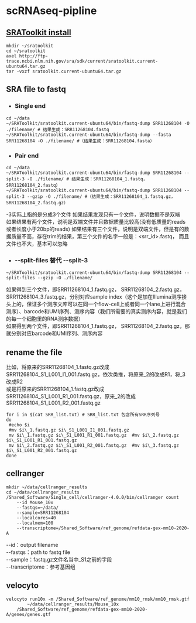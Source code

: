 # scRNAseq-pipline
## [SRAToolkit install](https://github.com/ncbi/sra-tools/wiki/02.-Installing-SRA-Toolkit)
```
mkdir ~/sratoolkit
cd ~/sratoolkit
axel http://ftp-trace.ncbi.nlm.nih.gov/sra/sdk/current/sratoolkit.current-ubuntu64.tar.gz
tar -vxzf sratoolkit.current-ubuntu64.tar.gz
```

## SRA file to fastq 
* ### Single end 
```
cd ~/data
~/SRAToolkit/sratoolkit.current-ubuntu64/bin/fastq-dump SRR11268104 -O ./filename/ # 结果生成：SRR11268104.fastq
~/SRAToolkit/sratoolkit.current-ubuntu64/bin/fastq-dump --fasta SRR11268104 -O ./filename/ #（结果生成：SRR11268104.fasta）
```

* ### Pair end 
```
cd ~/data
~/SRAToolkit/sratoolkit.current-ubuntu64/bin/fastq-dump SRR11268104 --split-3 -O ./filename/ # 结果生成：SRR11268104_1.fastq，SRR11268104_2.fastq）
~/SRAToolkit/sratoolkit.current-ubuntu64/bin/fastq-dump SRR11268104 --split-3 --gzip -O ./filename/ #（结果生成：SRR11268104_1.fastq.gz， SRR11268104_2.fastq.gz）
```
-3实际上指的是分成3个文件
如果结果发现只有一个文件，说明数据不是双端  
如果结果有两个文件，说明是双端文件并且数据质量比较高(没有低质量的reads或者长度小于20bp的reads)
如果结果有三个文件，说明是双端文件，但是有的数据质量不高，存在trim的结果，第三个文件的名字一般是：<srr_id>.fastq， 而且文件也不大，基本可以忽略

* ### --split-files 替代 --split-3
```
~/SRAToolkit/sratoolkit.current-ubuntu64/bin/fastq-dump SRR11268104 --split-files --gzip -O ./filename/
```
如果得到三个文件，即SRR11268104_1.fastq.gz， SRR11268104_2.fastq.gz， SRR11268104_3.fastq.gz，分别对应sample index（这个是加在Illumina测序接头上的，保证多个测序文库可以在同一个flow-cell上或者同一个lane上进行混合测序）、barcode和UMI序列、测序内容（我们所需要的真实测序内容，就是我们的每一个细胞里的RNA测序数据）  
如果得到两个文件，即SRR11268104_1.fastq.gz， SRR11268104_2.fastq.gz，那就分别对应barcode和UMI序列、测序内容

## rename the file
比如，将原来的SRR11268104_1.fastq.gz改成SRR11268104_S1_L001_I1_001.fastq.gz，依次类推，将原来_2的改成R1，将_3改成R2  
或是将原来的SRR11268104_1.fastq.gz改成SRR11268104_S1_L001_R1_001.fastq.gz，原来_2的改成SRR11268104_S1_L001_R2_001.fastq.gz
```
for i in $(cat SRR_list.txt) # SRR_list.txt 包含所有SRR序列号
do
 #echo $i
 #mv $i\_1.fastq.gz $i\_S1_L001_I1_001.fastq.gz
 mv $i\_1.fastq.gz $i\_S1_L001_R1_001.fastq.gz  #mv $i\_2.fastq.gz $i\_S1_L001_R1_001.fastq.gz 
 mv $i\_2.fastq.gz $i\_S1_L001_R2_001.fastq.gz  #mv $i\_3.fastq.gz $i\_S1_L001_R2_001.fastq.gz 
done
```

## cellranger
```
mkdir ~/data/cellranger_results
cd ~/data/cellranger_results
/Shared_Software/Single_cell/cellranger-4.0.0/bin/cellranger count 
	--id Mouse_10x  
	--fastqs=~/data/ 
	--sample=SRR11268104  
	--localcores=40 
	--localmem=100 
	--transcriptome=/Shared_Software/ref_genome/refdata-gex-mm10-2020-A
```
--id：output filename  
--fastqs：path to fastq file  
--sample：fastq.gz文件名当中_S1之前的字段  
--transcriptome：参考基因组

## velocyto
```
velocyto run10x -m /Shared_Software/ref_genome/mm10_rmsk/mm10_rmsk.gtf 
        ~/data/cellranger_results/Mouse_10x
 	/Shared_Software/ref_genome/refdata-gex-mm10-2020-A/genes/genes.gtf
```



